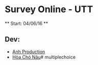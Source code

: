 # Survey Online - UTT #
** Start: 04/06/16 **
## Dev: ##
* [Anh Production](https://www.facebook.com/AnhProduction)
* [Hòa Chó Nâu](https://www.facebook.com/hackermuxam)# multiplechoice
